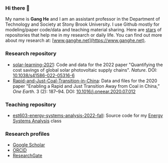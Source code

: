 ### Hi there 👋

My name is **Gang He** and I am an assistant professor in the Department of Technology and Society at Stony Brook University. I use Github mostly for modeling/paper code/data and teaching material sharing. Here are [stars](https://github.com/drganghe?tab=stars) of repositories that help me in my research or daily life. You can find out more about my research at: [www.ganghe.net](https://www.ganghe.net).


<!--
<a href="https://www.stonybrook.edu/commcms/est/people/core_faculty/ghe.php" target="_blank">Department of Technology and Society</a>

<a href="https://www.stonybrook.edu" target="_blank">Stony Brook University</a>

<a href="https://www.ganghe.net" target="_blank">www.ganghe.net</a>

![Github stats](https://github-readme-stats.vercel.app/api?username=drganghe&theme=vue-dark&show_icons=true)


![Top languages](https://github-readme-stats.vercel.app/api/top-langs/?username=drganghe&theme=vue-dark&hide=html,JavaScript,CSS&layout=compact&langs_count=10)
-->

### Research repository

- [solar-learning-2021](https://github.com/jhelvy/solar-learning-2021): Code and data for the 2022 paper "Quantifying the cost savings of global solar photovoltaic supply chains". _Nature_. DOI: [10.1038/s41586-022-05316-6](https://doi.org/10.1038/s41586-022-05316-6)  
- [Rapid-and-Just-Coal-Transition-in-China](https://github.com/drganghe/Rapid-and-Just-Coal-Transition-in-China): Data and files for the 2020 paper "Enabling a Rapid and Just Transition Away from Coal in China,” _One Earth_. 3 (2): 187–94. DOI: [10.1016/j.oneear.2020.07.012](https://doi.org/10.1016/j.oneear.2020.07.012) 


### Teaching repository

- [est603-energy-systems-analysis-2022-fall](https://github.com/drganghe/est603-energy-systems-analysis-2022-fall): Source code for my [Energy Systems Analysis](https://drganghe.github.io/est603-energy-systems-analysis-2022-fall) class  


### Research profiles

- [Google Scholar](https://scholar.google.com/citations?user=vf90AuEAAAAJ&hl=en)  
- [ORCID](https://orcid.org/0000-0002-8416-1965)  
- [ResearchGate](https://www.researchgate.net/profile/Gang_He)  

<!--
**drganghe/drganghe** is a ✨ _special_ ✨ repository because its `README.md` (this file) appears on your GitHub profile.

Here are some ideas to get you started:

- 🔭 I’m currently working on ...
- 🌱 I’m currently learning ...
- 👯 I’m looking to collaborate on ...
- 🤔 I’m looking for help with ...
- 💬 Ask me about ...
- 📫 How to reach me: ...
- 😄 Pronouns: ...
- ⚡ Fun fact: ...
-->
